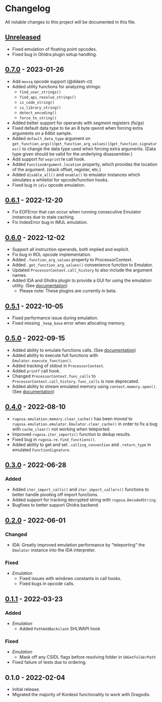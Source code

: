 # Changelog
All notable changes to this project will be documented in this file.


## [Unreleased]
- Fixed emulation of floating point opcodes.
- Fixed bug in Ghidra plugin setup handling.


## [0.7.0] - 2023-01-26
- Add `movsq` opcode support (@ddash-ct)
- Added utility functions for analyzing strings:
  - `find_user_strings()`
  - `find_api_resolve_strings()`
  - `is_code_string()`
  - `is_library_string()`
  - `detect_encoding()`
  - `force_to_string()`
- Added better support for operands with segment registers (fs/gs)
- Fixed default data type to be an 8 byte qword when forcing extra arguments on a 64bit sample.
- Added `default_data_type` argument on `get_function_args()`/`get_function_arg_values()`/`get_function_signatures()` to change the data type used when forcing extra arguments. (Data type given should be valid for the underlying disassembler.)
- Add support for `wsprintfW` call hook.
- Added `FunctionArgument.location` property, which provides the location of the argument. (stack offset, register, etc.)
- Added `disable_all()` and `enable()` to emulator instances which simulates a whitelist for opcode/function hooks.
- Fixed bug in `idiv` opcode emulation.


## [0.6.1] - 2022-12-20
- Fix EOFError that can occur when running consecutive Emulator instances due to stale caching.
- Fix IndexError bug in IMUL emulation.


## [0.6.0] - 2022-12-02
- Support all instruction operands, both implied and explicit.
- Fix bug in ROL opcode implementation.
- Added `.function_arg_values` property to ProcessorContext.
- Added `.get_function_arg_values()` convenience function to Emulator.
- Updated `ProcessorContext.call_history` to also include the argument names.
- Added IDA and Ghidra plugin to provide a GUI for using the emulation utility. (See [documentation](./docs/EmulatorPlugin.md))
  - Please note: These plugins are currently in beta.


## [0.5.1] - 2022-10-05
- Fixed performance issue during emulation.
- Fixed missing `_heap_base` error when allocating memory.


## [0.5.0] - 2022-09-15
- Added ability to emulate functions calls. (See [documentation](./docs/CPUEmulation.md#emulating-function-calls))
- Added ability to execute full functions with `Emulator.execute_function()`.
- Added tracking of stdout in `ProcessorContext`.
- Added `printf` call hook.
- Changed `ProcessorContext.func_calls` to `ProcessorContext.call_history`. `func_calls` is now deprecated.
- Added ability to stream emulated memory using `context.memory.open()`. (See [documentation](./docs/CPUEmulation.md#memory-streaming))


## [0.4.0] - 2022-08-10

- `rugosa.emulation.memory.clear_cache()` has been moved to `rugosa.emulation.emulator.Emulator.clear_cache()` in
  order to fix a bug with `cache_clear()` not working when teleported.
- Improved `rugosa.iter_imports()` function to dedup results.
- Fixed bug in `rugosa.re.find_functions()`.
- Added ability to get and set `.calling_convention` and `.return_type` in emulated `FunctionSignature`.


## [0.3.0] - 2022-06-28

### Added
- Added `iter_import_calls()` and `iter_import_callers()` functions to better handle pivoting off import functions.
- Added support for tracking decrypted string with `rugosa.DecodedString`.
- Bugfixes to better support Ghidra backend.


## [0.2.0] - 2022-06-01

### Changed
- IDA: Greatly improved emulation performance by "teleporting" the `Emulator` instance into the IDA interpreter.

### Fixed
- *Emulation*
  - Fixed issues with windows constants in call hooks.
  - Fixed bugs in opcode calls.


## [0.1.1] - 2022-03-23

### Added
- *Emulation*
    - Added `PathAddBackslash` SHLWAPI hook

### Fixed
- *Emulation*
  - Mask off any CSIDL flags before resolving folder in `SHGetFolderPath`
- Fixed failure of tests due to ordering.


## 0.1.0 - 2022-02-04
- Initial release.
- Migrated the majority of Kordesii functionality to work with Dragodis.


[Unreleased]: https://github.com/dod-cyber-crime-center/rugosa/compare/0.7.0...HEAD
[0.7.0]: https://github.com/dod-cyber-crime-center/rugosa/compare/0.6.1...0.7.0
[0.6.1]: https://github.com/dod-cyber-crime-center/rugosa/compare/0.6.0...0.6.1
[0.6.0]: https://github.com/dod-cyber-crime-center/rugosa/compare/0.5.1...0.6.0
[0.5.1]: https://github.com/dod-cyber-crime-center/rugosa/compare/0.5.0...0.5.1
[0.5.0]: https://github.com/dod-cyber-crime-center/rugosa/compare/0.4.0...0.5.0
[0.4.0]: https://github.com/dod-cyber-crime-center/rugosa/compare/0.3.0...0.4.0
[0.3.0]: https://github.com/dod-cyber-crime-center/rugosa/compare/0.2.0...0.3.0
[0.2.0]: https://github.com/dod-cyber-crime-center/rugosa/compare/0.1.1...0.2.0
[0.1.1]: https://github.com/dod-cyber-crime-center/rugosa/compare/0.1.0...0.1.1
